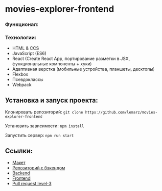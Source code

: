 # movies-explorer-frontend

### Функционал:


### Технологии:
+ HTML & CCS
+ JavaScript (ES6)
+ React (Create React App, портирование разметки в JSX, функциональные компоненты + хуки)
+ Адаптивная верстка (мобильные устройства, планшеты, десктопы)
+ Flexbox
+ Псевдоклассы
+ Webpack


## Установка и запуск проекта:
Клонировать репозиторий: `git clone https://github.com/lemarz/movies-explorer-frontend`

Установить зависимости: `npm install`

Запустить сервер: `npm run start`

## Ссылки:
+ [Макет](https://disk.yandex.ru/d/XvBdWqkYPqxO-A)
+ [Репозиторий с бэкендом](https://github.com/lemarz/movies-explorer-api)
+ [Backend](https://api.movies-finder.nomoredomainsclub.ru)
+ [Frontend](https://movies-finder.nomoredomainsclub.ru)
+ [Pull request level-3](https://github.com/lemarz/movies-explorer-frontend/pull/2)
